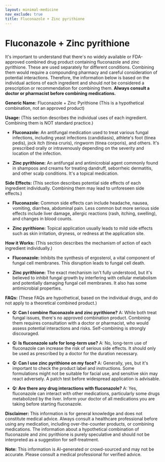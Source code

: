 ```yaml
---
layout: minimal-medicine
nav_exclude: true
title: Fluconazole + Zinc pyrithione
---
```


# Fluconazole + Zinc pyrithione

It's important to understand that there's no widely available or FDA-approved combined drug product containing fluconazole and zinc pyrithione.  These are used separately for different conditions. Combining them would require a compounding pharmacy and careful consideration of potential interactions.  Therefore, the information below is based on the individual actions of each ingredient and should *not* be considered a prescription or recommendation for combining them.  **Always consult a doctor or pharmacist before combining medications.**

**Generic Name:**  Fluconazole + Zinc Pyrithione (This is a hypothetical combination, not an approved product)

**Usage:**  (This section describes the individual uses of each ingredient. Combining them is NOT standard practice.)

* **Fluconazole:** An antifungal medication used to treat various fungal infections, including yeast infections (candidiasis), athlete's foot (tinea pedis), jock itch (tinea cruris), ringworm (tinea corporis), and others. It's prescribed orally or intravenously depending on the severity and location of the infection.

* **Zinc pyrithione:** An antifungal and antimicrobial agent commonly found in shampoos and creams for treating dandruff, seborrheic dermatitis, and other scalp conditions. It's a topical medication.


**Side Effects:** (This section describes potential side effects of each ingredient individually.  Combining them may lead to unforeseen side effects.)

* **Fluconazole:**  Common side effects can include headache, nausea, vomiting, diarrhea, abdominal pain.  Less common but more serious side effects include liver damage, allergic reactions (rash, itching, swelling), and changes in blood counts.

* **Zinc pyrithione:**  Topical application usually leads to mild side effects such as skin irritation, dryness, or redness at the application site.


**How it Works:** (This section describes the mechanism of action of each ingredient individually.)

* **Fluconazole:**  Inhibits the synthesis of ergosterol, a vital component of fungal cell membranes. This disruption leads to fungal cell death.

* **Zinc pyrithione:** The exact mechanism isn't fully understood, but it's believed to inhibit fungal growth by interfering with cellular metabolism and potentially damaging fungal cell membranes.  It also has some antimicrobial properties.


**FAQs:** (These FAQs are hypothetical, based on the individual drugs, and do not apply to a theoretical combined product.)

* **Q: Can I combine fluconazole and zinc pyrithione?** A:  While both treat fungal issues, there's no approved combination product.  Combining them requires consultation with a doctor or pharmacist, who would assess potential interactions and risks.  Self-combining is strongly discouraged.

* **Q: Is fluconazole safe for long-term use?** A:  No, long-term use of fluconazole can increase the risk of serious side effects.  It should only be used as prescribed by a doctor for the duration necessary.

* **Q: Can I use zinc pyrithione on my face?** A:  Generally, yes, but it's important to check the product label and instructions.  Some formulations might not be suitable for facial use, and sensitive skin may react adversely.  A patch test before widespread application is advisable.

* **Q: Are there any drug interactions with fluconazole?** A: Yes, fluconazole can interact with other medications, particularly some drugs metabolized by the liver.  Inform your doctor of all medications you are taking before starting fluconazole.


**Disclaimer:** This information is for general knowledge and does not constitute medical advice.  Always consult a healthcare professional before using any medication, including over-the-counter products, or combining medications.  The information about a hypothetical combination of fluconazole and zinc pyrithione is purely speculative and should not be interpreted as a suggestion for self-treatment.


**Note:** This information is AI-generated or crowd-sourced and may not be accurate. Please consult a medical professional for verified advice.